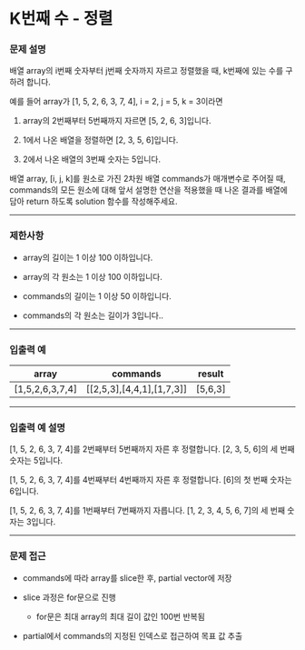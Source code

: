# K번째 수 - 정렬

### 문제 설명

배열 array의 i번째 숫자부터 j번째 숫자까지 자르고 정렬했을 때, k번째에 있는 수를 구하려 합니다.

예를 들어 array가 [1, 5, 2, 6, 3, 7, 4], i = 2, j = 5, k = 3이라면

  1. array의 2번째부터 5번째까지 자르면 [5, 2, 6, 3]입니다.

  2. 1에서 나온 배열을 정렬하면 [2, 3, 5, 6]입니다.

  3. 2에서 나온 배열의 3번째 숫자는 5입니다.

배열 array, [i, j, k]를 원소로 가진 2차원 배열 commands가 매개변수로 주어질 때, commands의 모든 원소에 대해 앞서 설명한 연산을 적용했을 때 나온 결과를 배열에 담아 return 하도록 solution 함수를 작성해주세요.

---

### 제한사항

  - array의 길이는 1 이상 100 이하입니다.

  - array의 각 원소는 1 이상 100 이하입니다.
  
  - commands의 길이는 1 이상 50 이하입니다.

  - commands의 각 원소는 길이가 3입니다..

---

### 입출력 예

|      array      |         commands          | result  |
| :-------------: | :-----------------------: | :-----: |
| [1,5,2,6,3,7,4] | [[2,5,3],[4,4,1],[1,7,3]] | [5,6,3] |

---

### 입출력 예 설명

[1, 5, 2, 6, 3, 7, 4]를 2번째부터 5번째까지 자른 후 정렬합니다. [2, 3, 5, 6]의 세 번째 숫자는 5입니다.

[1, 5, 2, 6, 3, 7, 4]를 4번째부터 4번째까지 자른 후 정렬합니다. [6]의 첫 번째 숫자는 6입니다.

[1, 5, 2, 6, 3, 7, 4]를 1번째부터 7번째까지 자릅니다. [1, 2, 3, 4, 5, 6, 7]의 세 번째 숫자는 3입니다.

---

### 문제 접근

  - commands에 따라 array를 slice한 후, partial vector에 저장

  - slice 과정은 for문으로 진행

    - for문은 최대 array의 최대 길이 값인 100번 반복됨

  - partial에서 commands의 지정된 인덱스로 접근하여 목표 값 추출